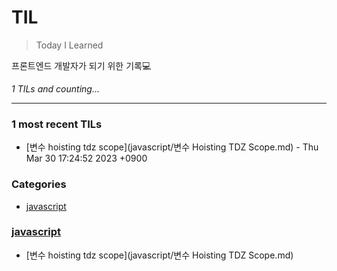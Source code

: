 # TIL
> Today I Learned

프론트엔드 개발자가 되기 위한 기록💻 


_1 TILs and counting..._

---

### 1 most recent TILs

- [변수 hoisting tdz scope](javascript/변수 Hoisting TDZ Scope.md) - Thu Mar 30 17:24:52 2023 +0900

### Categories

- [javascript](#javascript)

### [javascript](#javascript)
- [변수 hoisting tdz scope](javascript/변수 Hoisting TDZ Scope.md)

[1]: https://simonwillison.net/2020/Apr/20/self-rewriting-readme/
[2]: https://github.com/jbranchaud/til


